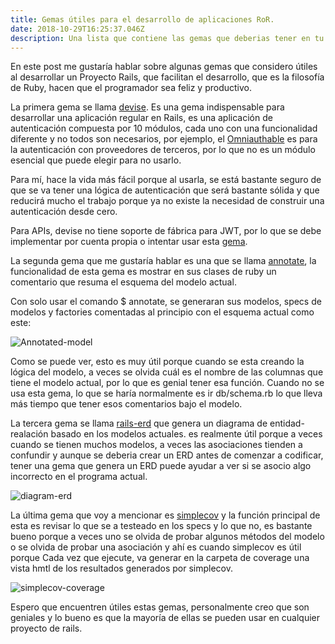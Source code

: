 ```yaml
---
title: Gemas útiles para el desarrollo de aplicaciones RoR.
date: 2018-10-29T16:25:37.046Z
description: Una lista que contiene las gemas que deberias tener en tu proyecto.
---
```


En este post me gustaría hablar sobre algunas gemas que considero útiles al desarrollar un Proyecto Rails, que facilitan el desarrollo, que es la filosofía de Ruby, hacen que el programador sea feliz y productivo.

La primera gema se llama [devise](https://github.com/plataformatec/devise). Es una gema indispensable para desarrollar una aplicación regular en Rails, es una aplicación de autenticación compuesta por 10 módulos, cada uno con una funcionalidad diferente y no todos son necesarios, por ejemplo, el [Omniauthable](https://www.rubydoc.info/github/plataformatec/devise/master/Devise/Models/Omniauthable) es para la autenticación con proveedores de terceros, por lo que no es un módulo esencial que puede elegir para no usarlo.

Para mí, hace la vida más fácil porque al usarla, se está bastante seguro de que se va tener una lógica de autenticación que será bastante sólida y que reducirá mucho el trabajo porque ya no existe la necesidad de construir una autenticación desde cero.

Para APIs, devise no tiene soporte de fábrica para JWT, por lo que se debe implementar por cuenta propia o intentar usar esta [gema](https://github.com/waiting-for-dev/devise-jwt).

La segunda gema que me gustaría hablar es una que se llama [annotate](https://github.com/ctran/annotate_models), la funcionalidad de esta gema es mostrar en sus clases de ruby un comentario que resuma el esquema del modelo actual.

Con solo usar el comando \$ annotate, se generaran sus modelos, specs de modelos y factories comentadas al principio con el esquema actual como este:

![Annotated-model](/img/annotate.png "Modelo Anotado")

Como se puede ver, esto es muy útil porque cuando se esta creando la lógica del modelo, a veces se olvida cuál es el nombre de las columnas que tiene el modelo actual, por lo que es genial tener esa función. Cuando no se usa esta gema, lo que se haría normalmente es ir db/schema.rb lo que lleva más tiempo que tener esos comentarios bajo el modelo.

La tercera gema se llama [rails-erd](https://github.com/voormedia/rails-erd) que genera un diagrama de entidad-realación basado en los modelos actuales. es realmente útil porque a veces cuando se tienen muchos modelos, a veces las asociaciones tienden a confundir y aunque se deberia crear un ERD antes de comenzar a codificar, tener una gema que genera un ERD puede ayudar a ver si se asocio algo incorrecto en el programa actual.

![diagram-erd](/img/blogdomain.png "Ejemplo de un diagrama ERD generado con rails-erd")

La última gema que voy a mencionar es [simplecov](https://github.com/colszowka/simplecov) y la función principal de esta es revisar lo que se a testeado en los specs y lo que no, es bastante bueno porque a veces uno se olvida de probar algunos métodos del modelo o se olvida de probar una asociación y ahí es cuando simplecov es útil porque Cada vez que ejecute, va generar en la carpeta de coverage una vista hmtl de los resultados generados por simplecov.

![simplecov-coverage](/img/simplecov-coverage.png "Ejemplo de coverage")

Espero que encuentren útiles estas gemas, personalmente creo que son geniales y lo bueno es que la mayoría de ellas se pueden usar en cualquier proyecto de rails.
